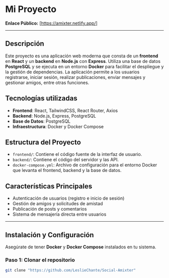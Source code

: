 # Mi Proyecto

**Enlace Público:** [https://amixter.netlify.app/]

---

## Descripción

Este proyecto es una aplicación web moderna que consta de un **frontend** en **React** y un **backend** en **Node.js** con **Express**. Utiliza una base de datos **PostgreSQL** y se ejecuta en un entorno **Docker** para facilitar el despliegue y la gestión de dependencias. La aplicación permite a los usuarios registrarse, iniciar sesión, realizar publicaciones, enviar mensajes y gestionar amigos, entre otras funciones.

## Tecnologías utilizadas

- **Frontend**: React, TailwindCSS, React Router, Axios
- **Backend**: Node.js, Express, PostgreSQL
- **Base de Datos**: PostgreSQL
- **Infraestructura**: Docker y Docker Compose

## Estructura del Proyecto

- `frontend/`: Contiene el código fuente de la interfaz de usuario.
- `backend/`: Contiene el código del servidor y las API.
- `docker-compose.yml`: Archivo de configuración para el entorno Docker que levanta el frontend, backend y la base de datos.

## Características Principales

- Autenticación de usuarios (registro e inicio de sesión)
- Gestión de amigos y solicitudes de amistad
- Publicación de posts y comentarios
- Sistema de mensajería directa entre usuarios

---

## Instalación y Configuración

Asegúrate de tener **Docker** y **Docker Compose** instalados en tu sistema.

### Paso 1: Clonar el repositorio

```bash
git clone "https://github.com/LeslieChante/Social-Amixter"
```
